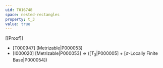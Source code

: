 ```yaml
---
uid: T016748
space: nested-rectangles
property: t_3
value: true
---
```

[[Proof]]

* [T000947] [Metrizable|P000053]
* [I000020] [Metrizable|P000053] => ([$T_3$|P000005] + [$\sigma$-Locally Finite Base|P000054])

